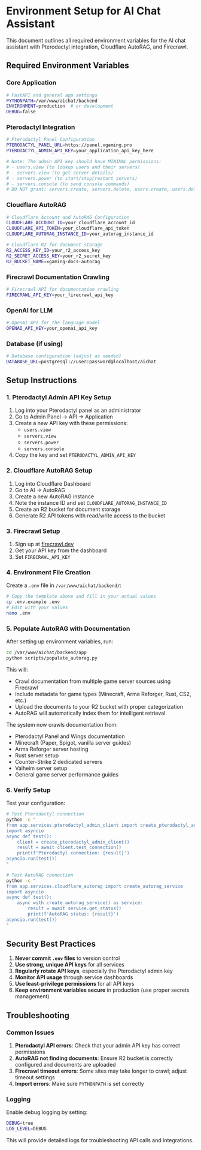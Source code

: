 # Environment Setup for AI Chat Assistant

This document outlines all required environment variables for the AI chat assistant with Pterodactyl integration, Cloudflare AutoRAG, and Firecrawl.

## Required Environment Variables

### Core Application
```bash
# FastAPI and general app settings
PYTHONPATH=/var/www/aichat/backend
ENVIRONMENT=production  # or development
DEBUG=false
```

### Pterodactyl Integration
```bash
# Pterodactyl Panel Configuration
PTERODACTYL_PANEL_URL=https://panel.xgaming.pro
PTERODACTYL_ADMIN_API_KEY=your_application_api_key_here

# Note: The admin API key should have MINIMAL permissions:
# - users.view (to lookup users and their servers)
# - servers.view (to get server details)
# - servers.power (to start/stop/restart servers)
# - servers.console (to send console commands)
# DO NOT grant: servers.create, servers.delete, users.create, users.delete
```

### Cloudflare AutoRAG
```bash
# Cloudflare Account and AutoRAG Configuration
CLOUDFLARE_ACCOUNT_ID=your_cloudflare_account_id
CLOUDFLARE_API_TOKEN=your_cloudflare_api_token
CLOUDFLARE_AUTORAG_INSTANCE_ID=your_autorag_instance_id

# Cloudflare R2 for document storage
R2_ACCESS_KEY_ID=your_r2_access_key
R2_SECRET_ACCESS_KEY=your_r2_secret_key
R2_BUCKET_NAME=xgaming-docs-autorag
```

### Firecrawl Documentation Crawling
```bash
# Firecrawl API for documentation crawling
FIRECRAWL_API_KEY=your_firecrawl_api_key
```

### OpenAI for LLM
```bash
# OpenAI API for the language model
OPENAI_API_KEY=your_openai_api_key
```

### Database (if using)
```bash
# Database configuration (adjust as needed)
DATABASE_URL=postgresql://user:password@localhost/aichat
```

## Setup Instructions

### 1. Pterodactyl Admin API Key Setup

1. Log into your Pterodactyl panel as an administrator
2. Go to Admin Panel → API → Application
3. Create a new API key with these permissions:
   - `users.view`
   - `servers.view` 
   - `servers.power`
   - `servers.console`
4. Copy the key and set `PTERODACTYL_ADMIN_API_KEY`

### 2. Cloudflare AutoRAG Setup

1. Log into Cloudflare Dashboard
2. Go to AI → AutoRAG
3. Create a new AutoRAG instance
4. Note the instance ID and set `CLOUDFLARE_AUTORAG_INSTANCE_ID`
5. Create an R2 bucket for document storage
6. Generate R2 API tokens with read/write access to the bucket

### 3. Firecrawl Setup

1. Sign up at [firecrawl.dev](https://firecrawl.dev)
2. Get your API key from the dashboard
3. Set `FIRECRAWL_API_KEY`

### 4. Environment File Creation

Create a `.env` file in `/var/www/aichat/backend/`:

```bash
# Copy the template above and fill in your actual values
cp .env.example .env
# Edit with your values
nano .env
```

### 5. Populate AutoRAG with Documentation

After setting up environment variables, run:

```bash
cd /var/www/aichat/backend/app
python scripts/populate_autorag.py
```

This will:
- Crawl documentation from multiple game server sources using Firecrawl
- Include metadata for game types (Minecraft, Arma Reforger, Rust, CS2, etc.)
- Upload the documents to your R2 bucket with proper categorization
- AutoRAG will automatically index them for intelligent retrieval

The system now crawls documentation from:
- Pterodactyl Panel and Wings documentation
- Minecraft (Paper, Spigot, vanilla server guides)
- Arma Reforger server hosting
- Rust server setup
- Counter-Strike 2 dedicated servers
- Valheim server setup
- General game server performance guides

### 6. Verify Setup

Test your configuration:

```bash
# Test Pterodactyl connection
python -c "
from app.services.pterodactyl_admin_client import create_pterodactyl_admin_client
import asyncio
async def test():
    client = create_pterodactyl_admin_client()
    result = await client.test_connection()
    print(f'Pterodactyl connection: {result}')
asyncio.run(test())
"

# Test AutoRAG connection
python -c "
from app.services.cloudflare_autorag import create_autorag_service
import asyncio
async def test():
    async with create_autorag_service() as service:
        result = await service.get_status()
        print(f'AutoRAG status: {result}')
asyncio.run(test())
"
```

## Security Best Practices

1. **Never commit `.env` files** to version control
2. **Use strong, unique API keys** for all services
3. **Regularly rotate API keys**, especially the Pterodactyl admin key
4. **Monitor API usage** through service dashboards
5. **Use least-privilege permissions** for all API keys
6. **Keep environment variables secure** in production (use proper secrets management)

## Troubleshooting

### Common Issues

1. **Pterodactyl API errors**: Check that your admin API key has correct permissions
2. **AutoRAG not finding documents**: Ensure R2 bucket is correctly configured and documents are uploaded
3. **Firecrawl timeout errors**: Some sites may take longer to crawl; adjust timeout settings
4. **Import errors**: Make sure `PYTHONPATH` is set correctly

### Logging

Enable debug logging by setting:
```bash
DEBUG=true
LOG_LEVEL=DEBUG
```

This will provide detailed logs for troubleshooting API calls and integrations.